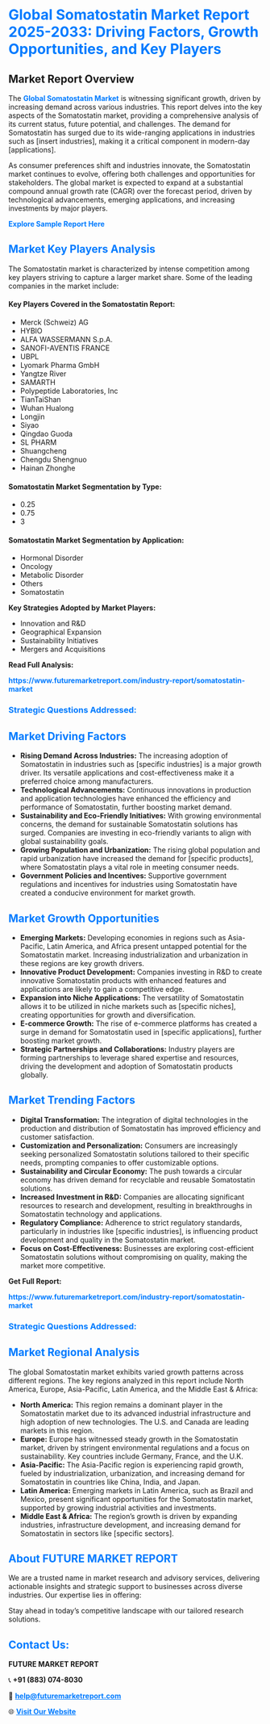 <h1 style="color: #007BFF;">Global Somatostatin Market Report 2025-2033: Driving Factors, Growth Opportunities, and Key Players</h1>

<section id="overview">
<h2>Market Report Overview</h2>
<p>The <a href="https://www.futuremarketreport.com/industry-report/somatostatin-market" style="color: #007BFF; text-decoration: none;"><strong>Global Somatostatin Market</strong></a> is witnessing significant growth, driven by increasing demand across various industries. This report delves into the key aspects of the Somatostatin market, providing a comprehensive analysis of its current status, future potential, and challenges. The demand for Somatostatin has surged due to its wide-ranging applications in industries such as [insert industries], making it a critical component in modern-day [applications].</p>
<p>As consumer preferences shift and industries innovate, the Somatostatin market continues to evolve, offering both challenges and opportunities for stakeholders. The global market is expected to expand at a substantial compound annual growth rate (CAGR) over the forecast period, driven by technological advancements, emerging applications, and increasing investments by major players.</p>
</section>

<section id="overview">
<p><a href="https://www.futuremarketreport.com/request-sample/reportId=121862" style="color: #007BFF; text-decoration: none;"><strong>Explore Sample Report Here</strong></a></p>
</section>

<section id="key-players">
<h2 style="color: #007BFF;">Market Key Players Analysis</h2>
<p>The Somatostatin market is characterized by intense competition among key players striving to capture a larger market share. Some of the leading companies in the market include:</p>
<h4>Key Players Covered in the Somatostatin Report:</h4>
<ul><li>Merck (Schweiz) AG</li><li>HYBIO</li><li>ALFA WASSERMANN S.p.A.</li><li>SANOFI-AVENTIS FRANCE</li><li>UBPL</li><li>Lyomark Pharma GmbH</li><li>Yangtze River</li><li>SAMARTH</li><li>Polypeptide Laboratories, Inc</li><li>TianTaiShan</li><li>Wuhan Hualong</li><li>Longjin</li><li>Siyao</li><li>Qingdao Guoda</li><li>SL PHARM</li><li>Shuangcheng</li><li>Chengdu Shengnuo</li><li>Hainan Zhonghe</li></ul>
<h4>Somatostatin Market Segmentation by Type:</h4>
<ul><li>0.25</li><li>0.75</li><li>3</li></ul>

<h4>Somatostatin Market Segmentation by Application:</h4>
<ul><li>Hormonal Disorder</li><li>Oncology</li><li>Metabolic Disorder</li><li>Others</li><li>Somatostatin</li></ul>
<p><strong>Key Strategies Adopted by Market Players:</strong></p>
<ul>
<li>Innovation and R&D</li>
<li>Geographical Expansion</li>
<li>Sustainability Initiatives</li>
<li>Mergers and Acquisitions</li>
</ul>
</section>

<section>
<p><strong>Read Full Analysis: </strong></p><a href="https://www.futuremarketreport.com/industry-report/somatostatin-market" style="color: #007BFF; text-decoration: none;"><strong>https://www.futuremarketreport.com/industry-report/somatostatin-market</strong></a>
<h3 style="color: #007BFF;">Strategic Questions Addressed:</h3>
</section>

<section id="driving-factors">
<h2 style="color: #007BFF;">Market Driving Factors</h2>
<ul>
<li><strong>Rising Demand Across Industries:</strong> The increasing adoption of Somatostatin in industries such as [specific industries] is a major growth driver. Its versatile applications and cost-effectiveness make it a preferred choice among manufacturers.</li>
<li><strong>Technological Advancements:</strong> Continuous innovations in production and application technologies have enhanced the efficiency and performance of Somatostatin, further boosting market demand.</li>
<li><strong>Sustainability and Eco-Friendly Initiatives:</strong> With growing environmental concerns, the demand for sustainable Somatostatin solutions has surged. Companies are investing in eco-friendly variants to align with global sustainability goals.</li>
<li><strong>Growing Population and Urbanization:</strong> The rising global population and rapid urbanization have increased the demand for [specific products], where Somatostatin plays a vital role in meeting consumer needs.</li>
<li><strong>Government Policies and Incentives:</strong> Supportive government regulations and incentives for industries using Somatostatin have created a conducive environment for market growth.</li>
</ul>
</section>

<section id="growth-opportunities">
<h2 style="color: #007BFF;">Market Growth Opportunities</h2>
<ul>
<li><strong>Emerging Markets:</strong> Developing economies in regions such as Asia-Pacific, Latin America, and Africa present untapped potential for the Somatostatin market. Increasing industrialization and urbanization in these regions are key growth drivers.</li>
<li><strong>Innovative Product Development:</strong> Companies investing in R&D to create innovative Somatostatin products with enhanced features and applications are likely to gain a competitive edge.</li>
<li><strong>Expansion into Niche Applications:</strong> The versatility of Somatostatin allows it to be utilized in niche markets such as [specific niches], creating opportunities for growth and diversification.</li>
<li><strong>E-commerce Growth:</strong> The rise of e-commerce platforms has created a surge in demand for Somatostatin used in [specific applications], further boosting market growth.</li>
<li><strong>Strategic Partnerships and Collaborations:</strong> Industry players are forming partnerships to leverage shared expertise and resources, driving the development and adoption of Somatostatin products globally.</li>
</ul>
</section>

<section id="trending-factors">
<h2 style="color: #007BFF;">Market Trending Factors</h2>
<ul>
<li><strong>Digital Transformation:</strong> The integration of digital technologies in the production and distribution of Somatostatin has improved efficiency and customer satisfaction.</li>
<li><strong>Customization and Personalization:</strong> Consumers are increasingly seeking personalized Somatostatin solutions tailored to their specific needs, prompting companies to offer customizable options.</li>
<li><strong>Sustainability and Circular Economy:</strong> The push towards a circular economy has driven demand for recyclable and reusable Somatostatin solutions.</li>
<li><strong>Increased Investment in R&D:</strong> Companies are allocating significant resources to research and development, resulting in breakthroughs in Somatostatin technology and applications.</li>
<li><strong>Regulatory Compliance:</strong> Adherence to strict regulatory standards, particularly in industries like [specific industries], is influencing product development and quality in the Somatostatin market.</li>
<li><strong>Focus on Cost-Effectiveness:</strong> Businesses are exploring cost-efficient Somatostatin solutions without compromising on quality, making the market more competitive.</li>
</ul>
</section>

<section>
<p><strong>Get Full Report: </strong></p><a href="https://www.futuremarketreport.com/industry-report/somatostatin-market" style="color: #007BFF; text-decoration: none;"><strong>https://www.futuremarketreport.com/industry-report/somatostatin-market</strong></a>
<h3 style="color: #007BFF;">Strategic Questions Addressed:</h3>
</section>


<section id="regional-analysis">
<h2 style="color: #007BFF;">Market Regional Analysis</h2>
<p>The global Somatostatin market exhibits varied growth patterns across different regions. The key regions analyzed in this report include North America, Europe, Asia-Pacific, Latin America, and the Middle East & Africa:</p>
<ul>
<li><strong>North America:</strong> This region remains a dominant player in the Somatostatin market due to its advanced industrial infrastructure and high adoption of new technologies. The U.S. and Canada are leading markets in this region.</li>
<li><strong>Europe:</strong> Europe has witnessed steady growth in the Somatostatin market, driven by stringent environmental regulations and a focus on sustainability. Key countries include Germany, France, and the U.K.</li>
<li><strong>Asia-Pacific:</strong> The Asia-Pacific region is experiencing rapid growth, fueled by industrialization, urbanization, and increasing demand for Somatostatin in countries like China, India, and Japan.</li>
<li><strong>Latin America:</strong> Emerging markets in Latin America, such as Brazil and Mexico, present significant opportunities for the Somatostatin market, supported by growing industrial activities and investments.</li>
<li><strong>Middle East & Africa:</strong> The region’s growth is driven by expanding industries, infrastructure development, and increasing demand for Somatostatin in sectors like [specific sectors].</li>
</ul>
</section>

<footer>
<h2 style="color: #007BFF;">About FUTURE MARKET REPORT</h2>
<p>We are a trusted name in market research and advisory services, delivering actionable insights and strategic support to businesses across diverse industries. Our expertise lies in offering:</p>

<p>Stay ahead in today’s competitive landscape with our tailored research solutions.</p>

<h2 style="color: #007BFF;">Contact Us:</h2>
<p><strong>FUTURE MARKET REPORT</strong></p>
<p>📞 <strong>+91 (883) 074-8030</strong></p>
<p>📧 <strong><a href="mailto:help@futuremarketreport.com" style="color: #007BFF;">help@futuremarketreport.com</a></strong></p>
<p>🌐 <strong><a href="https://www.futuremarketreport.com/" style="color: #007BFF;">Visit Our Website</a></strong></p>
</footer>